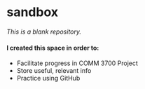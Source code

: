 # sandbox
*This is a blank repository.*

#### I created this space in order to:
* Facilitate progress in COMM 3700 Project
* Store useful, relevant info
* Practice using GitHub
